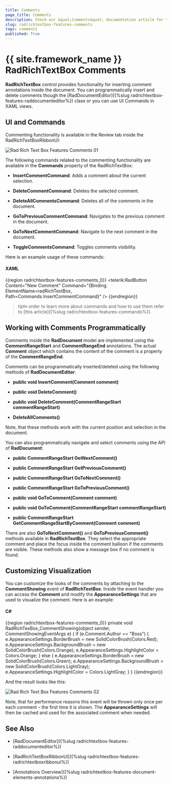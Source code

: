 ```yaml
---
title: Comments
page_title: Comments
description: Check our &quot;Comments&quot; documentation article for the RadRichTextBox {{ site.framework_name }} control.
slug: radrichtextbox-features-comments
tags: comments
published: True
---
```


# {{ site.framework_name }} RadRichTextBox Comments



__RadRichTextBox__ control provides functionality for inserting comment annotations inside the document. You can programmatically insert and delete comments though the [RadDocumentEditor]({%slug radrichtextbox-features-raddocumenteditor%}) class or you can use UI Commands in XAML views.
      

## UI and Commands

Commenting functionality is available in the Review tab inside the RadRichTextBoxRibbonUI:

![Rad Rich Text Box Features Comments 01](images/RadRichTextBox_Features_Comments_01.png)

The following commands related to the commenting functionality are available in the __Commands__ property of the RadRichTextBox:
        

* __InsertCommentCommand__: Adds a comment about the current selection.
            

* __DeleteCommentCommand__: Deletes the selected comment.
            

* __DeleteAllCommentsCommand__: Deletes all of the comments in the document.
            

* __GoToPreviousCommentCommand__: Navigates to the previous comment in the document.
            

* __GoToNextCommentCommand__: Navigate to the next comment in the document.
            

* __ToggleCommentsCommand__: Toggles comments visibility.
            

Here is an example usage of these commands:
        

#### __XAML__

{{region radrichtextbox-features-comments_0}}
    <telerik:RadButton Content="New Comment" 
                       Command="{Binding ElementName=radRichTextBox, Path=Commands.InsertCommentCommand}" />
    <CheckBox Content="Show Comments" 
              telerik:RadRichTextBoxRibbonUI.RichTextCommand="{Binding ElementName=radRichTextBox, Path=Commands.ToggleCommentsCommand}" />
{{endregion}}



>tipIn order to learn more about commands and how to use them refer to [this article]({%slug radrichtextbox-features-commands%}).
          

## Working with Comments Programmatically

Comments inside the __RadDocument__ model are implemented using the __CommentRangeStart__ and __CommentRangeEnd__ annotations. The actual __Comment__ object which contains the content of the comment is a property of the __CommentRangeEnd__.
        

Comments can be programmatically inserted/deleted using the following methods of __RadDocumentEditor__:
        

* __public void InsertComment(Comment comment)__

* __public void DeleteComment()__

* __public void DeleteComment(CommentRangeStart commentRangeStart)__

* __DeleteAllComments()__

Note, that these methods work with the current position and selection in the document.
        

You can also programmatically navigate and select comments using the API of __RadDocument__:
        

* __public CommentRangeStart GetNextComment()__

* __public CommentRangeStart GetPreviousComment()__

* __public CommentRangeStart GoToNextComment()__

* __public CommentRangeStart GoToPreviousComment()__

* __public void GoToComment(Comment comment)__

* __public void GoToComment(CommentRangeStart commentRangeStart)__

* __public CommentRangeStart GetCommentRangeStartByComment(Comment comment)__

There are also __GoToNextComment()__ and __GoToPreviousComment()__ methods available in __RadRichTextBox__. They select the appropriate comment and place the focus inside the comment balloon if the comments are visible. These methods also show a message box if no comment is found.
        

## Customizing Visualization

You can customize the looks of the comments by attaching to the __CommentShowing__ event of __RadRichTextBox__. Inside the event handler you can access the __Comment__ and modify the __AppearanceSettings__ that are used to visualize the comment. Here is an example:
        

#### __C#__

{{region radrichtextbox-features-comments_0}}
    private void RadRichTexBox_CommentShowing(object sender, CommentShowingEventArgs e)
    {
        if (e.Comment.Author == "Boss")
        {
            e.AppearanceSettings.BorderBrush = new SolidColorBrush(Colors.Red);
            e.AppearanceSettings.BackgroundBrush = new SolidColorBrush(Colors.Orange);
            e.AppearanceSettings.HighlightColor = Colors.Orange;
        }
        else
        {
            e.AppearanceSettings.BorderBrush = new SolidColorBrush(Colors.Green);
            e.AppearanceSettings.BackgroundBrush = new SolidColorBrush(Colors.LightGray);
            e.AppearanceSettings.HighlightColor = Colors.LightGray;
        }
    }
{{endregion}}



And the result looks like this:

![Rad Rich Text Box Features Comments 02](images/RadRichTextBox_Features_Comments_02.png)

Note, that for performance reasons this event will be thrown only once per each comment – the first time it is shown. The __AppearanceSettings__ will then be cached and used for the associated comment when needed.
        

## See Also

 * [RadDocumentEditor]({%slug radrichtextbox-features-raddocumenteditor%})

 * [RadRichTextBoxRibbonUI]({%slug radrichtextbox-features-radrichtextboxribbonui%})

 * [Annotations Overview]({%slug radrichtextbox-features-document-elements-annotations%})
